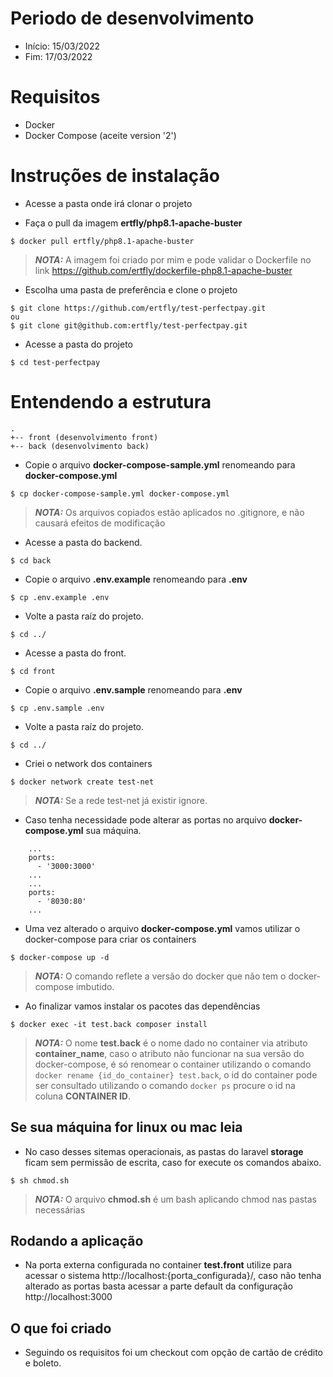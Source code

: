 # Periodo de desenvolvimento
- Início: 15/03/2022
- Fim: 17/03/2022

# Requisitos
- Docker
- Docker Compose (aceite version '2')

# Instruções de instalação #
- Acesse a pasta onde irá clonar o projeto

- Faça o pull da imagem **ertfly/php8.1-apache-buster**
```
$ docker pull ertfly/php8.1-apache-buster
```
> **_NOTA:_**  A imagem foi criado por mim e pode validar o Dockerfile no link https://github.com/ertfly/dockerfile-php8.1-apache-buster

- Escolha uma pasta de preferência e clone o projeto
```
$ git clone https://github.com/ertfly/test-perfectpay.git
ou
$ git clone git@github.com:ertfly/test-perfectpay.git
```

- Acesse a pasta do projeto
```
$ cd test-perfectpay
```

# Entendendo a estrutura 
```
.
+-- front (desenvolvimento front)
+-- back (desenvolvimento back)
```

- Copie o arquivo **docker-compose-sample.yml** renomeando para **docker-compose.yml**
```
$ cp docker-compose-sample.yml docker-compose.yml
```
> **_NOTA:_**  Os arquivos copiados estão aplicados no .gitignore, e não causará efeitos de modificação

- Acesse a pasta do backend.
```
$ cd back
```

- Copie o arquivo **.env.example** renomeando para **.env**
```
$ cp .env.example .env
```

- Volte a pasta raíz do projeto.
```
$ cd ../
```

- Acesse a pasta do front.
```
$ cd front
```

- Copie o arquivo **.env.sample** renomeando para **.env**
```
$ cp .env.sample .env
```

- Volte a pasta raíz do projeto.
```
$ cd ../
```

- Criei o network dos containers
```
$ docker network create test-net
```
> **_NOTA:_**  Se a rede test-net já existir ignore.

- Caso tenha necessidade pode alterar as portas no arquivo **docker-compose.yml**  sua máquina.
```
    ...
    ports:
      - '3000:3000'
    ...
    ...
    ports:
      - '8030:80'
    ...
``` 

- Uma vez alterado o arquivo **docker-compose.yml** vamos utilizar o docker-compose para criar os containers
```
$ docker-compose up -d
```
> **_NOTA:_**  O comando reflete a versão do docker que não tem o docker-compose imbutido.

- Ao finalizar vamos instalar os pacotes das dependências
```
$ docker exec -it test.back composer install
```
> **_NOTA:_**  O nome **test.back** é o nome dado no container via atributo **container_name**, caso o atributo não funcionar na sua versão do docker-compose, é só renomear o container utilizando o comando `docker rename {id_do_container} test.back`, o id do container pode ser consultado utilizando o comando `docker ps` procure o id na coluna **CONTAINER ID**.

## Se sua máquina for linux ou mac leia
- No caso desses sitemas operacionais, as pastas do laravel **storage** ficam sem permissão de escrita, caso for execute os comandos abaixo.
```
$ sh chmod.sh
```
> **_NOTA:_**  O arquivo **chmod.sh** é um bash aplicando chmod nas pastas necessárias

## Rodando a aplicação
- Na porta externa configurada no container **test.front** utilize para acessar o sistema http://localhost:{porta_configurada}/, caso não tenha alterado as portas basta acessar a parte default da configuração http://localhost:3000

## O que foi criado
- Seguindo os requisitos foi um checkout com opção de cartão de crédito e boleto.